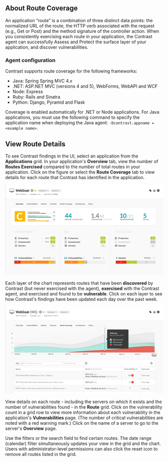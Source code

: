 <!--
title: "Route Coverage"
description: "Overview of setting up environments"
tags: "user UI applications route coverage exercised vulnerabilities"
-->

## About Route Coverage

An application “route” is a combination of three distinct data points: the normalized URL of the route, the HTTP verb associated with the request (e.g., Get or Post) and the method signature of the controller action. When you consistently exercising each route in your application, the Contrast agent can successfully Assess and Protect the surface layer of your application, and discover vulnerabilities. 

### Agent configuration 

Contrast supports route coverage for the following frameworks: 

* Java: Spring Spring MVC 4.x 
* .NET: ASP.NET MVC (versions 4 and 5), WebForms, WebAPI and WCF
* Node: Express 
* Ruby: Rails and Sinatra
* Python: Django, Pyramid and Flask

Coverage is enabled automatically for .NET or Node applications. For Java applications, you must use the following command to specify the application name when deploying the Java agent: `-Dcontrast.appname = <example name>`. 

## View Route Details 

To see Contrast findings in the UI, select an application from the **Applications** grid. In your application's **Overview** tab, view the number of **Routes Exercised** compared to the number of total routes in your application. Click on the figure or select the **Route Coverage** tab to view details for each route that Contrast has identified in the application. 

<a href="assets/images/App-overview.png" rel="lightbox" title="View routes in your application Overview"><img class="thumbnail" src="assets/images/App-overview.png"/></a>

Each layer of the chart represents routes that have been **discovered** by Contrast (but never exercised with the agent), **exercised** with the Contrast agent, and exercised and found to be **vulnerable**. Click on each layer to see how Contrast's findings have been updated each day over the past week. 

<a href="assets/images/App-route-coverage.png" rel="lightbox" title="View detailed coverage information for each route"><img class="thumbnail" src="assets/images/App-route-coverage.png"/></a>

View details on each route - including the servers on which it exists and the number of vulnerabilities found - in the **Route** grid. Click on the vulnerability count in a grid row to view more information about each vulnerability in the application's **Vulnerabilities** page. (The number of critical vulnerabilities are noted with a red warning mark.) Click on the name of a server to go to the server's **Overview** page. 

Use the filters or the search field to find certain routes. The date range (calendar) filter simultaneously updates your view in the grid and the chart. Users with administrator-level permissions can also click the reset icon to remove all routes listed in the grid. 

<!-- If you suspect that there are more routes in your application that Contrast has yet to discover, click the **import** icon to upload a CSV spreadsheet of all known routes. -->



